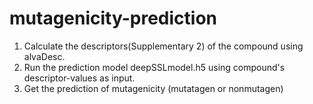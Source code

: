 # mutagenicity-prediction
1. Calculate the descriptors(Supplementary 2) of the compound using alvaDesc.
2. Run the prediction model deepSSLmodel.h5 using compound's descriptor-values as input.
3. Get the prediction of mutagenicity (mutatagen or nonmutagen)
